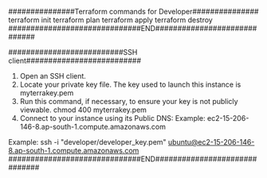 ###############Terraform commands for Developer###############
terraform init
terraform plan
terraform apply
terraform destroy
##############################END#############################


##########################SSH client##########################
1. Open an SSH client.
2. Locate your private key file. The key used to launch this instance is myterrakey.pem
3. Run this command, if necessary, to ensure your key is not publicly viewable.
   chmod 400 myterrakey.pem
4. Connect to your instance using its Public DNS:
   Example: ec2-15-206-146-8.ap-south-1.compute.amazonaws.com

Example: ssh -i "developer/developer_key.pem" ubuntu@ec2-15-206-146-8.ap-south-1.compute.amazonaws.com
##############################END##############################
